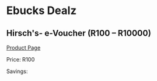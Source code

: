 
# Ebucks Dealz
## Hirsch's- e-Voucher (R100 – R10000)
[Product Page](https://www.ebucks.com/web/shop/productSelected.do?prodId=331357772&catId=227677169)

Price: R100

Savings: 


	